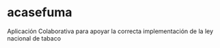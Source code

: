 acasefuma
=========

Aplicación Colaborativa para apoyar la correcta implementación de la ley nacional de tabaco

